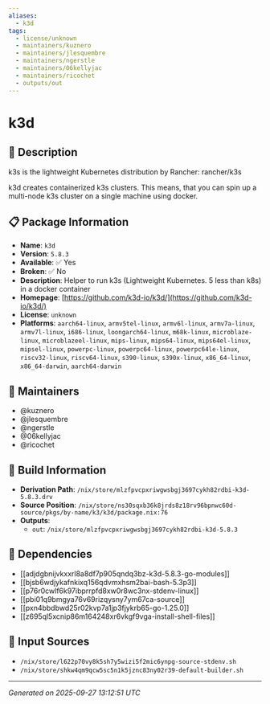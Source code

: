 ```yaml
---
aliases:
  - k3d
tags:
  - license/unknown
  - maintainers/kuznero
  - maintainers/jlesquembre
  - maintainers/ngerstle
  - maintainers/06kellyjac
  - maintainers/ricochet
  - outputs/out
---
```


# k3d

## 📝 Description

k3s is the lightweight Kubernetes distribution by Rancher: rancher/k3s

k3d creates containerized k3s clusters. This means, that you can spin up a
multi-node k3s cluster on a single machine using docker.


## 📋 Package Information

- **Name**: `k3d`
- **Version**: `5.8.3`
- **Available**: ✅ Yes
- **Broken**: ✅ No
- **Description**: Helper to run k3s (Lightweight Kubernetes. 5 less than k8s) in a docker container
- **Homepage**: [https://github.com/k3d-io/k3d/](https://github.com/k3d-io/k3d/)
- **License**: `unknown`
- **Platforms**: `aarch64-linux`, `armv5tel-linux`, `armv6l-linux`, `armv7a-linux`, `armv7l-linux`, `i686-linux`, `loongarch64-linux`, `m68k-linux`, `microblaze-linux`, `microblazeel-linux`, `mips-linux`, `mips64-linux`, `mips64el-linux`, `mipsel-linux`, `powerpc-linux`, `powerpc64-linux`, `powerpc64le-linux`, `riscv32-linux`, `riscv64-linux`, `s390-linux`, `s390x-linux`, `x86_64-linux`, `x86_64-darwin`, `aarch64-darwin`
## 👥 Maintainers

- @kuznero
- @jlesquembre
- @ngerstle
- @06kellyjac
- @ricochet


## 🔧 Build Information

- **Derivation Path**: `/nix/store/mlzfpvcpxriwgwsbgj3697cykh82rdbi-k3d-5.8.3.drv`
- **Source Position**: `/nix/store/ns30sqxb36k8jrds8z18rv96bpnwc60d-source/pkgs/by-name/k3/k3d/package.nix:76`
- **Outputs**:
  - `out`:  `/nix/store/mlzfpvcpxriwgwsbgj3697cykh82rdbi-k3d-5.8.3`

## 🔗 Dependencies

- [[adjdgbnijvkxxrl8a8df7p905qndq3bz-k3d-5.8.3-go-modules]]
- [[bjsb6wdjykafnkixq156qdvmxhsm2bai-bash-5.3p3]]
- [[p76r0cwlf6k97ibprrpfd8xw0r8wc3nx-stdenv-linux]]
- [[pbi01q9bmgya76v69rizqysny7ym67ca-source]]
- [[pxn4bbdbwd25r02kvp7a1jp3fjykrb65-go-1.25.0]]
- [[z695ql5xcnip86m164248xr6vkgf9vga-install-shell-files]]

## 📁 Input Sources

- `/nix/store/l622p70vy8k5sh7y5wizi5f2mic6ynpg-source-stdenv.sh`
- `/nix/store/shkw4qm9qcw5sc5n1k5jznc83ny02r39-default-builder.sh`

---
*Generated on 2025-09-27 13:12:51 UTC*
